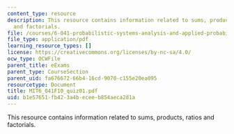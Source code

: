 ```yaml
---
content_type: resource
description: This resource contains information related to sums, products, ratios
  and factorials.
file: /courses/6-041-probabilistic-systems-analysis-and-applied-probability-fall-2010/b1e57651fb423a4beceeb854aeca2d1a_MIT6_041F10_quiz01.pdf
file_type: application/pdf
learning_resource_types: []
license: https://creativecommons.org/licenses/by-nc-sa/4.0/
ocw_type: OCWFile
parent_title: eExams
parent_type: CourseSection
parent_uid: fa676672-66b4-16cd-9070-c155e20ea095
resourcetype: Document
title: MIT6_041F10_quiz01.pdf
uid: b1e57651-fb42-3a4b-ecee-b854aeca2d1a
---
```

This resource contains information related to sums, products, ratios and factorials.